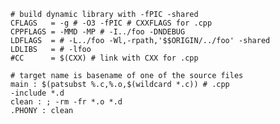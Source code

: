 ```
# build dynamic library with -fPIC -shared
CFLAGS   = -g # -O3 -fPIC # CXXFLAGS for .cpp
CPPFLAGS = -MMD -MP # -I../foo -DNDEBUG
LDFLAGS  = # -L../foo -Wl,-rpath,'$$ORIGIN/../foo' -shared
LDLIBS   = # -lfoo
#CC      = $(CXX) # link with CXX for .cpp

# target name is basename of one of the source files
main : $(patsubst %.c,%.o,$(wildcard *.c)) # .cpp
-include *.d
clean : ; -rm -fr *.o *.d
.PHONY : clean
```

<!--
**ljhm/ljhm** is a ✨ _special_ ✨ repository because its `README.md` (this file) appears on your GitHub profile.
 
Here are some ideas to get you started:

- 🔭 I’m currently working on ...
- 🌱 I’m currently learning ...
- 👯 I’m looking to collaborate on ...
- 🤔 I’m looking for help with ...
- 💬 Ask me about ...
- 📫 How to reach me: ...
- 😄 Pronouns: ...
- ⚡ Fun fact: ...
-->
